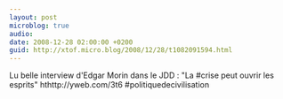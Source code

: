 ```yaml
---
layout: post
microblog: true
audio: 
date: 2008-12-28 02:00:00 +0200
guid: http://xtof.micro.blog/2008/12/28/t1082091594.html
---
```

Lu belle interview d'Edgar Morin dans le JDD : "La #crise peut ouvrir les esprits" hthttp://yweb.com/3t6 #politiquedecivilisation
